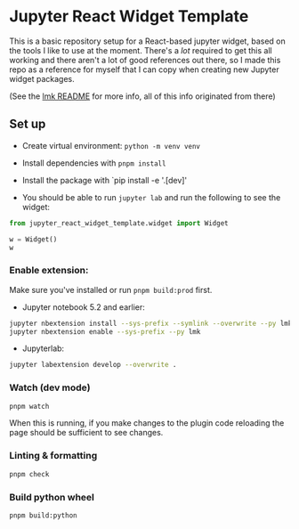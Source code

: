 # Jupyter React Widget Template

This is a basic repository setup for a React-based jupyter widget, based on the tools I like to use at the moment. There's a _lot_ required to get this all working and there aren't a lot of good references out there, so I made this repo as a reference for myself that I can copy when creating new Jupyter widget packages.

(See the [lmk README](https://github.com/lmkapp/lmk/blob/main/packages/python-client/README.md) for more info, all of this info originated from there)

## Set up

- Create virtual environment: `python -m venv venv`

- Install dependencies with `pnpm install`

- Install the package with `pip install -e '.[dev]'

- You should be able to run `jupyter lab` and run the following to see the widget:
```python
from jupyter_react_widget_template.widget import Widget

w = Widget()
w
```

### Enable extension:

Make sure you've installed or run `pnpm build:prod` first.

- Jupyter notebook 5.2 and earlier:
```bash
jupyter nbextension install --sys-prefix --symlink --overwrite --py lmk
jupyter nbextension enable --sys-prefix --py lmk
```
- Jupyterlab:
```bash
jupyter labextension develop --overwrite .
```

### Watch (dev mode)

```bash
pnpm watch
```

When this is running, if you make changes to the plugin code reloading the page should be sufficient to see changes.

### Linting & formatting

```bash
pnpm check
```

### Build python wheel

```bash
pnpm build:python
```
